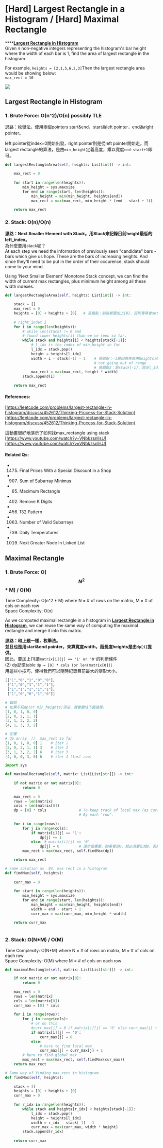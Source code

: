 # \[Hard\] Largest Rectangle in a Histogram /       \[Hard\] Maximal Rectangle

\*\*\*\*[**Largest Rectangle in Histogram**](https://leetcode.com/problems/largest-rectangle-in-histogram/)  
Given _n_ non-negative integers representing the histogram's bar height where the width of each bar is 1, find the area of largest rectangle in the histogram.  
  
For example, `heights = [2,1,5,6,2,3]`Then the largest rectangle area would be showing below:  
`max_rect = 10`

![](https://assets.leetcode.com/uploads/2018/10/12/histogram_area.png)

## Largest Rectangle in Histogram

### 1. Brute Force: O\(n^2\)/O\(n\) possibly TLE

思路：枚舉法。使用兩個pointers start&end，start為left pointer，end為right pointer。

left pointer從index=0開始出發，right pointer則是從left pointer開始走。而largest rectangle的算法，是由`min_height`定義高度，乘以寬度`end-start+1`即可。

```python
def largestRectangleArea(self, heights: List[int]) -> int:
    
    max_rect = 0
    
    for start in range(len(heights)):
        min_height = sys.maxsize
        for end in range(start, len(heights)):
            min_height = min(min_height, heights[end])
            max_rect = max(max_rect, min_height * (end - start + 1))
            
    return max_rect
```

### 2. Stack: O\(n\)/O\(n\)

**思路：Next Smaller Element with Stack。用Stack來記錄目前height最低的left\_index。**  
為什麼要用stack呢？  
At each step we need the information of previously seen "candidate" bars - bars which give us hope. These are the bars of increasing heights. And since they'll need to be put in the order of their occurence, stack should come to your mind.

Using 'Next Smaller Element' Monotone Stack concept, we can find the width of current max rectangles, plus minimum height among all these width indexes.

```python
def largestRectangleArea(self, heights: List[int]) -> int:
    
    stack = []
    max_rect = 0
    heights = [0] + heights + [0]   # 易錯點：前後都要加上[0]，否則等等會out of range
    
    # right_index i
    for i in range(len(heights)):
        # while len(stack) != 0 and 
        # found lower heights[i] than we've seen so far. 
        while stack and heights[i] < heights[stack[-1]]:
            # l_idx is the index of min_height so far.
            l_idx = stack.pop()
            height = heights[l_idx]
            width = i - stack[-1] - 1    # 易錯點：-1是因為在原來heights已加上前後[0]來保持 
                                         # not going out of range
                                         # 易錯點2：是stack[-1]，而非l_idx
            max_rect = max(max_rect, height * width)
        stack.append(i)
        
    return max_rect
```

#### References:

[https://leetcode.com/problems/largest-rectangle-in-histogram/discuss/452612/Thinking-Process-for-Stack-Solution](https://leetcode.com/problems/largest-rectangle-in-histogram/discuss/452612/Thinking-Process-for-Stack-Solution)

這動畫很好地演示了如何找max\_rectangle using stack  
[https://www.youtube.com/watch?v=VNbkzsnllsU](https://www.youtube.com/watch?v=VNbkzsnllsU)

#### Related Qs:

* 1475. Final Prices With a Special Discount in a Shop
* 907. Sum of Subarray Minimus
* 85. Maximum Rectangle
* 402. Remove K Digits
* 456.  132 Pattern
* 1063. Number of Valid Subarrays
* 739. Daily Temperatures
* 1019. Next Greater Node In Linked List

## Maximal Rectangle

### 1. Brute Force: O\($$N^2$$\* M\) / O\(N\)

Time Complexity: O\(n^2 \* M\) where N = \# of rows on the matrix,  M = \# of cols on each row  
Space Complexity: O\(n\) 

As we computed maximal rectangle in a histogram in [**Largest Rectangle in Histogram**](https://leetcode.com/problems/largest-rectangle-in-histogram/), we can reuse the same way of computing the maximal rectangle and merge it into this matrix. 

**思路：和上題一樣，枚舉法。  
並且也是用start&end pointer，來算寬度width，而長度heights是由`dp[i]`提供。**  
因此，要加上\(1\)讀`matrix[i][j] == '1' or '0'`的判斷條件   
\(2\) dp記憶table `dp = [0] * cols (or len(matrix[0]))`  
用這些小技巧，使得我們可以隨時紀錄目前最大的矩形大小。

```python
[["1","0","1","0","0"],
 ["1","0","1","1","1"],
 ["1","1","1","1","1"],
 ["1","0","0","1","0"]]

# 錯誤
# 如果不把dp(or min_heights)清空，就會變成下面這樣。
[1, 0, 1, 0, 0]
[2, 0, 2, 1, 1]
[3, 1, 3, 2, 2]
[4, 1, 3, 3, 2]

# 正確
# dp array  //  max_rect so far 
[1, 0, 1, 0, 0] 1    # iter 1
[2, 0, 2, 1, 1] 3    # iter 2
[3, 1, 3, 2, 2] 6    # iter 3
[4, 0, 0, 3, 0] 6    # iter 4 (last row)
```

```python
import sys

def maximalRectangle(self, matrix: List[List[str]]) -> int:
    
    if not matrix or not matrix[0]:
        return 0
    
    max_rect = 0
    rows = len(matrix)
    cols = len(matrix[0])
    dp = [0] * cols               # To keep track of local max (as curr max heights). 
                                  # By each 'row'.
    
    for i in range(rows):
        for j in range(cols):
            if matrix[i][j] == '1':
                dp[j] += 1
            else: # matrix[i][j] == '0'
                dp[j] = 0         # 這步很重要，如果看到0，就必須要化成0，否則會跟上層答案一樣。
        max_rect = max(max_rect, self.findMax(dp))

    return max_rect 

# same solution as  84. max rect in a histogram
def findMax(self, heights):
    
    curr_max = 0
    
    for start in range(len(heights)):
        min_height = sys.maxsize
        for end in range(start, len(heights)):
            min_height = min(min_height, heights[end])
            width = end - start + 1
            curr_max = max(curr_max, min_height * width)
    
    return curr_max
            
```

### 2. Stack: O\(N\*M\) / O\(M\) 

Time Complexity: O\(N\*M\) where N = \# of rows on matrix, M = \# of cols on each row  
Space Complexity: O\(M\) where M = \# of cols on each row

```python
def maximalRectangle(self, matrix: List[List[str]]) -> int:

    if not matrix or not matrix[0]:
        return 0
        
    max_rect = 0
    rows = len(matrix)
    cols = len(matrix[0])
    curr_max = [0] * cols
    
    for i in range(rows):
        for j in range(cols):
            # or do this
            #curr_max[j] = 0 if matrix[i][j] == '0' else curr_max[j] + 1
            if matrix[i][j] == '0':
                curr_max[j] = 0
            else:
                # here to find local max
                curr_max[j] = curr_max[j] + 1
        # here to find global max
        max_rect = max(max_rect, self.findMax(cur_max))
    return max_rect

# Same way of finding max_rect in histogram. 
def findMax(self, heights):
    
    stack = []
    heights = [0] + heights + [0]
    curr_max = 0
    
    for r_idx in range(len(heights)):
        while stack and heights[r_idx] < heights[stack[-1]]:
            l_idx = stack.pop()
            height = heights[l_idx]
            width = r_idx - stack[-1] - 1
            curr_max = max(curr_max, width * height)
        stack.append(r_idx)
    
    return curr_max
    
```


